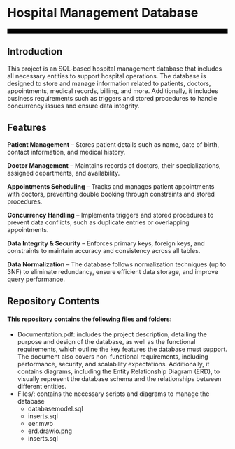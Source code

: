 # Hospital Management Database

<hr style="border: 5px solid black;" />

## Introduction
This project is an SQL-based hospital management database that includes all necessary entities to support hospital operations. The database is designed to store and manage information related to patients, doctors, appointments, medical records, billing, and more. Additionally, it includes business requirements such as triggers and stored procedures to handle concurrency issues and ensure data integrity.

## Features
**Patient Management** – Stores patient details such as name, date of birth, contact information, and medical history.

**Doctor Management** – Maintains records of doctors, their specializations, assigned departments, and availability.

**Appointments Scheduling** – Tracks and manages patient appointments with doctors, preventing double booking through constraints and stored procedures.

**Concurrency Handling** – Implements triggers and stored procedures to prevent data conflicts, such as duplicate entries or overlapping appointments.

**Data Integrity & Security** – Enforces primary keys, foreign keys, and constraints to maintain accuracy and consistency across all tables.

**Data Normalization** – The database follows normalization techniques (up to 3NF) to eliminate redundancy, ensure efficient data storage, and improve query performance.

## Repository Contents
#### This repository contains the following files and folders:
- Documentation.pdf: includes the project description, detailing the purpose and design of the database, as well as the functional requirements, which outline the key features the database must support. The document also covers non-functional requirements, including performance, security, and scalability expectations. Additionally, it contains diagrams, including the Entity Relationship Diagram (ERD), to visually represent the database schema and the relationships between different entities.
-  Files/: contains the necessary scripts and diagrams to manage the database
     - databasemodel.sql
     - inserts.sql
     - eer.mwb
     - erd.drawio.png
     - inserts.sql




